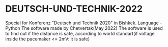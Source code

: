 # DEUTSCH-UND-TECHNIK-2022
Special for Konferenz "Deutsch und Technik 2020" in Bishkek.
Language - Python
The software made by Chetvertak(May 2022)
The software is used to find out if the distance is safe, according to world standart(if voltage inside the pacemaker <= 2mV: it is safe)
